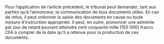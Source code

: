 Pour l’application de l’article précédent, le tribunal peut demander, tant aux parties qu’à l’annonceur, la communication de tous documents utiles.
En cas de refus, il peut ordonner la saisie des documents en cause ou toute mesure d’instruction appropriée.
Il peut, en outre, prononcer une astreinte par jour de retard pouvant atteindre cent cinquante mille (150 000) francs CFA à compter de la date qu’il a retenue pour la production de ces documents.
